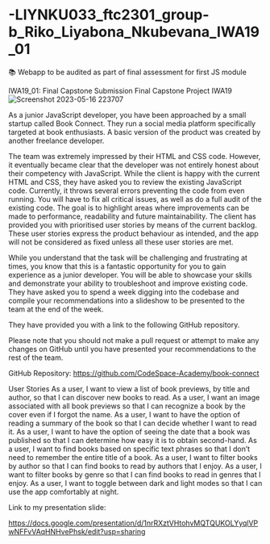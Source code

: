 # -LIYNKU033_ftc2301_group-b_Riko_Liyabona_Nkubevana_IWA19_01
📚 Webapp to be audited as part of final assessment for first JS module


IWA19_01: Final Capstone Submission
Final Capstone Project IWA19
 ![Screenshot 2023-05-16 223707](https://github.com/Liyabonankubevana/-LIYNKU033_ftc2301_group-b_Riko_Liyabona_Nkubevana_IWA19_01/assets/99335910/54f3456e-fa2d-4f89-9841-7b8216df8170)


As a junior JavaScript developer, you have been approached by a small startup called Book Connect. They run a social media platform specifically targeted at book enthusiasts. A basic version of the product was created by another freelance developer.

 

The team was extremely impressed by their HTML and CSS code. However, it eventually became clear that the developer was not entirely honest about their competency with JavaScript. While the client is happy with the current HTML and CSS, they have asked you to review the existing JavaScript code. Currently, it throws several errors preventing the code from even running. You will have to fix all critical issues, as well as do a full audit of the existing code. The goal is to highlight areas where improvements can be made to performance, readability and future maintainability. The client has provided you with prioritised user stories by means of the current backlog. These user stories express the product behaviour as intended, and the app will not be considered as fixed unless all these user stories are met.

 

While you understand that the task will be challenging and frustrating at times, you know that this is a fantastic opportunity for you to gain experience as a junior developer. You will be able to showcase your skills and demonstrate your ability to troubleshoot and improve existing code. They have asked you to spend a week digging into the codebase and compile your recommendations into a slideshow to be presented to the team at the end of the week.

 

They have provided you with a link to the following GitHub repository.



Please note that you should not make a pull request or attempt to make any changes on GitHub until you have presented your recommendations to the rest of the team.

 

GitHub Repository: https://github.com/CodeSpace-Academy/book-connect

 

User Stories
As a user, I want to view a list of book previews, by title and author, so that I can discover new books to read.
As a user, I want an image associated with all book previews so that I can recognize a book by the cover even if I forgot the name.
As a user, I want to have the option of reading a summary of the book so that I can decide whether I want to read it.
As a user, I want to have the option of seeing the date that a book was published so that I can determine how easy it is to obtain second-hand.
As a user, I want to find books based on specific text phrases so that I don’t need to remember the entire title of a book.
As a user, I want to filter books by author so that I can find books to read by authors that I enjoy.
As a user, I want to filter books by genre so that I can find books to read in genres that I enjoy.
As a user, I want to toggle between dark and light modes so that I can use the app comfortably at night.

Link to my presentation slide:

https://docs.google.com/presentation/d/1nrRXztVHtohvMQTQUKOLYyqlVPwNFFvVAqHNHvePhsk/edit?usp=sharing
